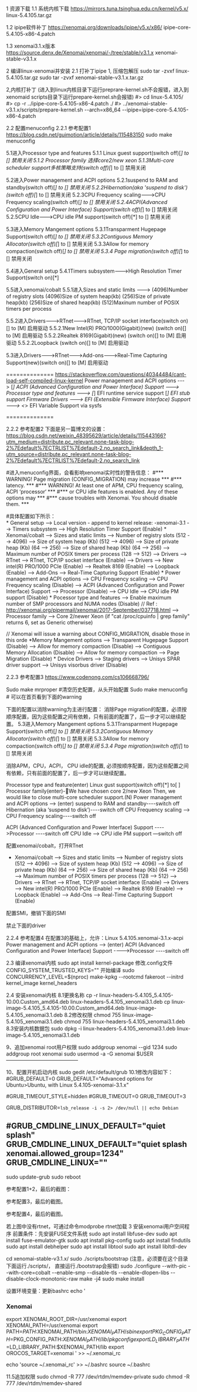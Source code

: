 1	资源下载
1.1	系统内核下载
https://mirrors.tuna.tsinghua.edu.cn/kernel/v5.x/
linux-5.4.105.tar.gz

1.2	ipipe软件补丁
https://xenomai.org/downloads/ipipe/v5.x/x86/
ipipe-core-5.4.105-x86-4.patch

1.3	xenomai3.1.x版本
https://source.denx.de/Xenomai/xenomai/-/tree/stable/v3.1.x
xenomai-stable-v3.1.x

2	编译linux-xenomai并安装
2.1	打补丁ipipe
1, 压缩包解压
sudo tar -zvxf linux-5.4.105.tar.gz 
sudo tar -zvxf xenomai-stable-v3.1.x.tar.gz 

2,内核打补丁 (进入到linux内核目录下运行preprare-kernel.sh不会报错，进入到xenomaid scripts目录下运行prepare-kernel.sh会报错)
#> cd linux-5.4.105/
#> cp -r ../ipipe-core-5.4.105-x86-4.patch ./
#> ../xenomai-stable-v3.1.x/scripts/prepare-kernel.sh --arch=x86_64 --ipipe=ipipe-core-5.4.105-x86-4.patch

2.2	配置menuconfig
2.2.1	参考配置1
https://blog.csdn.net/guimotion/article/details/115483150
sudo make menuconfig

5.1进入Processor type and features
5.1.1 Linux guest support(switch off)[*] to [] 禁用关闭
5.1.2 Processor family 选择core2/new xeon
5.1.3Multi-core scheduler support多核策略支持(switch off)[*] to [] 禁用关闭

5.2进入Power management and ACPI options
5.2.1suspend to RAM and standby(switch off)[*] to [] 禁用关闭
5.2.2Hibernation(aka 'suspend to disk')(switch off)[*] to [] 禁用关闭
5.2.3CPU Frequency scaling--->CPU Frequency scaling(switch off)[*] to [] 禁用关闭
5.2.4ACPI(Advanced Configuration and Power Interface) Support(switch off)[*] to [] 禁用关闭
5.2.5CPU Idle--->CPU idle PM support(switch off)[*] to [] 禁用关闭

5.3进入Memory Mangement options
5.3.1Transparment Hugepage Support(switch off)[*] to [] 禁用关闭
5.3.2Contiguous Memory Allocator(switch off)[*] to [] 禁用关闭
5.3.3Allow for memory compaction(switch off)[*] to [] 禁用关闭
5.3.4 Page migration(switch off)[*] to [] 禁用关闭

5.4进入General setup
5.4.1Timers subsystem--->High Resolution Timer Support(switch on)[*] 

5.5进入xenomai/cobalt
5.5.1进入Sizes and static limits --->
(4096)Number of registry slots
(4096)Size of system heap(kb)
(256)Size of private heap(kb)
(256)Size of shared heap(kb)
(512)Maxinum number of POSIX timers per process

5.5.2进入Drivers--->RTnet--->RTnet, TCP/IP socket interface(switch on)[] to [M] 启用驱动
5.5.2.1New Intel(R) PRO/1000(Gigabit)(new) (switch on)[] to [M] 启用驱动
5.5.2.2Realtek 8169(Gigabit)(new) (switch on)[] to [M] 启用驱动
5.5.2.2Loopback (switch on)[] to [M] 启用驱动

5.3进入Drivers--->RTnet--->Add-ons--->Real-Time Capturing Support(new)(switch on)[] to [M] 启用驱动

==============
https://stackoverflow.com/questions/40344484/cant-load-self-compiled-linux-kernel
Power management and ACPI options --->
    [*] ACPI (Advanced Configuration and Power Interface) Support --->
Processor type and features  --->
    [*] EFI runtime service support 
    [*]   EFI stub support
Firmware Drivers  --->
   EFI (Extensible Firmware Interface) Support  --->
       <*> EFI Variable Support via sysfs
       
==============

2.2.2	参考配置2
下面是另一篇博文的设置：
https://blog.csdn.net/weixin_48395629/article/details/115443166?utm_medium=distribute.pc_relevant.none-task-blog-2%7Edefault%7ECTRLIST%7Edefault-2.no_search_link&depth_1-utm_source=distribute.pc_relevant.none-task-blog-2%7Edefault%7ECTRLIST%7Edefault-2.no_search_link


#进入menuconfig界面，会看影响xenomai实时性的警告信息：
#*** WARNING! Page migration (CONFIG_MIGRATION) may increase ***
#*** latency. ***
#*** WARNING! At least one of APM, CPU frequency scaling, ACPI ‘processor‘ ***
#*** or CPU idle features is enabled. Any of these options may ***
#*** cause troubles with Xenomai. You should disable them. ***

#具体配置如下所示：   
    * General setup
      --> Local version - append to kernel release: -xenomai-3.1
      --> Timers subsystem
          --> High Resolution Timer Support (Enable)
    * Xenomai/cobalt
      --> Sizes and static limits
        --> Number of registry slots (512 --> 4096)
        --> Size of system heap (Kb) (512 --> 4096)
        --> Size of private heap (Kb) (64 --> 256)
        --> Size of shared heap (Kb) (64 --> 256)
        --> Maximum number of POSIX timers per process (128 --> 512)
      --> Drivers
        --> RTnet
            --> RTnet, TCP/IP socket interface (Enable)
                --> Drivers
                    --> New intel(R) PRO/1000 PCIe (Enable)
                    --> Realtek 8169 (Enable)
                    --> Loopback (Enable)
            --> Add-Ons
                --> Real-Time Capturing Support (Enable)
    * Power management and ACPI options
      --> CPU Frequency scaling
          --> CPU Frequency scaling (Disable)
      --> ACPI (Advanced Configuration and Power Interface) Support
          --> Processor (Disable)
      --> CPU Idle
          --> CPU idle PM support (Disable)
    * Pocessor type and features
      --> Enable maximum number of SMP processors and NUMA nodes (Disable)
      // Ref : http://xenomai.org/pipermail/xenomai/2017-September/037718.html
      --> Processor family
          --> Core 2/newer Xeon (if "cat /proc/cpuinfo | grep family" returns 6, set as Generic otherwise)
  
// Xenomai will issue a warning about CONFIG_MIGRATION, disable those in this orde
*Memory Mangement options
      --> Transparent Hugepage Support (Disable)
      --> Allow for memory compaction (Disable)
      --> Contiguous Memory Allocation (Disable)
      --> Allow for memory compaction
          --> Page Migration (Disable)
    * Device Drivers
      --> Staging drivers
          --> Unisys SPAR driver support
             --> Unisys visorbus driver (Disable)


2.2.3	参考配置3
https://www.codenong.com/cs106668796/


Sudo make mrproper #清空历史配置，从头开始配置
Sudo make menuconfig # 可以在首页看到下面的warning
 

下面的配置以消除warning为主进行配置：
消除Page migration的配置，必须按顺序配置，因为这些配置之间有依赖，只有前面的配置了，后一步才可以继续配置。
5.3进入Memory Mangement options
5.3.1Transparment Hugepage Support(switch off)[*] to [] 禁用关闭
5.3.2Contiguous Memory Allocator(switch off)[*] to [] 禁用关闭
5.3.3Allow for memory compaction(switch off)[*] to [] 禁用关闭
5.3.4 Page migration(switch off)[*] to [] 禁用关闭
 


消除APM，CPU，ACPI， CPU idle的配置, 必须按顺序配置，因为这些配置之间有依赖，只有前面的配置了，后一步才可以继续配置。

Processor type and feature(enter)
Linux gust support(switch off)[*] to[ ]
Processor family(enter)-We have chosen core 2/new Xeon
Then, we would like to close multi-core scheduler support.(N)
Power management and ACPI options —> (enter)
suspend to RAM and standby----switch off
Hibernation (aka ‘suspend to disk’)----switch off
CPU Frequency scaling —> CPU Frequency scaling----switch off

ACPI (Advanced Configuration and Power Interface) Support ---->Processor ----switch off
CPU Idle —> CPU idle PM support —switch off
 


配置xenomai/cobalt，打开RTnet
   * Xenomai/cobalt
      --> Sizes and static limits
        --> Number of registry slots (512 --> 4096)
        --> Size of system heap (Kb) (512 --> 4096)
        --> Size of private heap (Kb) (64 --> 256)
        --> Size of shared heap (Kb) (64 --> 256)
        --> Maximum number of POSIX timers per process (128 --> 512)
      --> Drivers
        --> RTnet
            --> RTnet, TCP/IP socket interface (Enable)
                --> Drivers
                    --> New intel(R) PRO/1000 PCIe (Enable)
                    --> Realtek 8169 (Enable)
                    --> Loopback (Enable)
            --> Add-Ons
                --> Real-Time Capturing Support (Enable)

配置SMI，撤销下面的SMI
  

禁止下面的driver
 

2.2.4	参考配置4
在配置3的基础上，允许：Linux 5.4.105.xenomai-3.1.x-acpi
Power management and ACPI options —> (enter)
ACPI (Advanced Configuration and Power Interface) Support ---->Processor ----switch off

 
2.3	编译xenomai内核
sudo apt install kernel-package
修改.config文件
CONFIG_SYSTEM_TRUSTED_KEYS=""
开始编译
sudo CONCURRENCY_LEVEL=$(nproc) make-kpkg --rootcmd fakeroot --initrd kernel_image kernel_headers


2.4	安装xenomai内核
8.1更换名称
cp -r linux-headers-5.4.105_5.4.105-10.00.Custom_amd64.deb linux-headers-5.4.105_xenomai3.1.deb
cp linux-image-5.4.105_5.4.105-10.00.Custom_amd64.deb linux-image-5.4.105_xenomai3.1.deb
8.2修改权限
chmod 755 linux-image-5.4.105_xenomai3.1.deb
chmod 755 linux-headers-5.4.105_xenomai3.1.deb
8.3安装内核数据包
sudo dpkg -i linux-headers-5.4.105_xenomai3.1.deb linux-image-5.4.105_xenomai3.1.deb

9、追加xenomai root用户权限
sudo addgroup xenomai --gid 1234
sudo addgroup root xenomai
sudo usermod -a -G xenomai $USER
——————————————

10、配置开机启动内核
sudo gedit /etc/default/grub
10.1修改内容如下：
#GRUB_DEFAULT=0
GRUB_DEFAULT="Advanced options for Ubuntu>Ubuntu, with Linux 5.4.105-xenomai-3.1.x"

#GRUB_TIMEOUT_STYLE=hidden
#GRUB_TIMEOUT=0
GRUB_TIMEOUT=3

GRUB_DISTRIBUTOR=`lsb_release -i -s 2> /dev/null || echo Debian`

#GRUB_CMDLINE_LINUX_DEFAULT="quiet splash"
GRUB_CMDLINE_LINUX_DEFAULT="quiet splash xenomai.allowed_group=1234"
GRUB_CMDLINE_LINUX=""
-------------------------------------------------------
sudo update-grub
sudo reboot

参考配置1+2，最后的截图：
 

参考配置3，最后的截图。
 

参考配置4，最后的截图。
 
若上图中没有rtnet，可通过命令modprobe rtnet加载
3	安装xenomai用户空间程序
前置条件：先安装FUSE文件系统
sudo apt install libfuse-dev
sudo apt install fuse-emulator-gtk
sudo apt install pkg-config
sudo apt install findutils
sudo apt install debhelper
sudo apt install libtool
sudo apt install libltdl-dev


cd xenomai-stable-v3.1.x/
sudo ./scripts/bootstrap  (注意，必须要在这个目录下面运行./scripts/， 直接运行./bootstrap会报错)
sudo ./configure --with-pic --with-core=cobalt --enable-smp --disable-tls --enable-dlopen-libs --disable-clock-monotonic-raw
make -j4
sudo make install


设置环境变量：更新bashrc
echo '
### Xenomai
export XENOMAI_ROOT_DIR=/usr/xenomai
export XENOMAI_PATH=/usr/xenomai
export PATH=$PATH:$XENOMAI_PATH/bin:$XENOMAI_PATH/sbin
export PKG_CONFIG_PATH=$PKG_CONFIG_PATH:$XENOMAI_PATH/lib/pkgconfig
export LD_LIBRARY_PATH=$LD_LIBRARY_PATH:$XENOMAI_PATH/lib
export OROCOS_TARGET=xenomai
' >> ~/.xenomai_rc

echo 'source ~/.xenomai_rc' >> ~/.bashrc
source ~/.bashrc


11.5追加权限
sudo chmod -R 777 /dev/rtdm/memdev-private
sudo chmod -R 777 /dev/rtdm/memdev-shared
